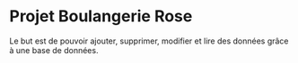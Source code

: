 # Projet Boulangerie Rose

Le but est de pouvoir ajouter, supprimer, modifier et lire des données grâce à une base de données.

